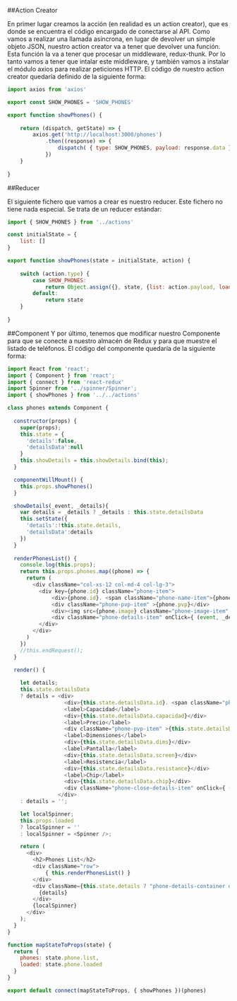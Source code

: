 ##Action Creator

En primer lugar creamos la acción (en realidad es un action creator), que es donde se encuentra el código encargado de conectarse al API. Como vamos a realizar una llamada asíncrona, en lugar de devolver un simple objeto JSON, nuestro action creator va a tener que devolver una función. Esta función la va a tener que procesar un middleware, redux-thunk. Por lo tanto vamos a tener que intalar este middleware, y también vamos a instalar el módulo axios para realizar peticiones HTTP. El código de nuestro action creator quedaría definido de la siguiente forma:

```javascript
import axios from 'axios'

export const SHOW_PHONES = 'SHOW_PHONES'

export function showPhones() {
    
    return (dispatch, getState) => {
        axios.get('http://localhost:3000/phones')
            .then((response) => {
                dispatch( { type: SHOW_PHONES, payload: response.data } ) 
            }) 
    }
    
} 
```


##Reducer

El siguiente fichero que vamos a crear es nuestro reducer. Este fichero no tiene nada especial. Se trata de un reducer estándar:

```javascript
import { SHOW_PHONES } from '../actions'

const initialState = {
    list: []
}

export function showPhones(state = initialState, action) {
    
    switch (action.type) {
        case SHOW_PHONES:
            return Object.assign({}, state, {list: action.payload, loaded: true})
        default:
            return state 
    }
    
}
```

##Component
Y por último, tenemos que modificar nuestro Componente para que se conecte a nuestro almacén de Redux y para que muestre el listado de teléfonos. El código del componente quedaría de la siguiente forma:

```javascript
import React from 'react';
import { Component } from 'react';
import { connect } from 'react-redux'
import Spinner from '../spinner/Spinner';
import { showPhones } from '../../actions'

class phones extends Component {
  
  constructor(props) {
    super(props);
    this.state = {
      'details':false,
      'detailsData':null
    }
    this.showDetails = this.showDetails.bind(this);
  }

  componentWillMount() {
    this.props.showPhones()
  }

  showDetails(_event, _details){
    var details = _details ? _details : this.state.detailsData
    this.setState({
      'details':!this.state.details,
      'detailsData':details
    })
  }
  
  renderPhonesList() {
    console.log(this.props);
    return this.props.phones.map((phone) => {
      return (
        <div className="col-xs-12 col-md-4 col-lg-3">
          <div key={phone.id} className="phone-item">
              <div>{phone.id}. <span className="phone-name-item">{phone.name}</span></div>
              <div className="phone-pvp-item" >{phone.pvp}</div>
              <div><img src={phone.image} className="phone-image-item" /></div>
              <div className="phone-details-item" onClick={ (event, _details) => this.showDetails(event, phone) } >Detalles ></div>
          </div>
        </div>
      )
    })
    //this.endRequest();
  }
  
  render() {

    let details;
    this.state.detailsData
    ? details = <div>
                  <div>{this.state.detailsData.id}. <span className="phone-name-item">{this.state.detailsData.name}</span></div>
                  <label>Capacidad</label>
                  <div>{this.state.detailsData.capacidad}</div>
                  <label>Precio</label>
                  <div className="phone-pvp-item" >{this.state.detailsData.pvp}</div>
                  <label>Dimensiones</label>
                  <div>{this.state.detailsData.dims}</div>
                  <label>Pantalla</label>
                  <div>{this.state.detailsData.screen}</div>
                  <label>Resistencia</label>
                  <div>{this.state.detailsData.resistance}</div>
                  <label>Chip</label>
                  <div>{this.state.detailsData.chip}</div>
                  <div className="phone-close-details-item" onClick={ (event, _details) => this.showDetails(event, null) } >x</div>
                </div>
    : details = '';

    let localSpinner;
    this.props.loaded
    ? localSpinner = ''
    : localSpinner = <Spinner />;

    return (
      <div>
        <h2>Phones List</h2>
        <div className="row">
            { this.renderPhonesList() }
        </div>
        <div className={this.state.details ? "phone-details-container details-show" : "phone-details-container details-hide" } >
          {details}  
        </div>  
        {localSpinner}
      </div>
    );
  }
}

function mapStateToProps(state) {
  return {
    phones: state.phone.list,
    loaded: state.phone.loaded
  }
}

export default connect(mapStateToProps, { showPhones })(phones)